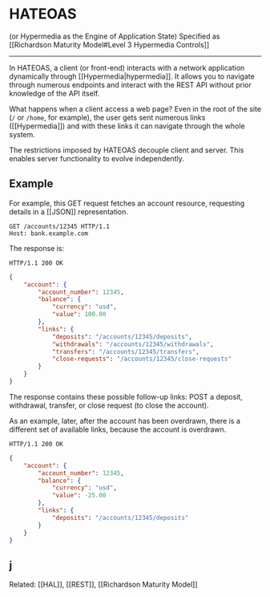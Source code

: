 # HATEOAS
(or Hypermedia as the Engine of Application State)
Specified as [[Richardson Maturity Model#Level 3 Hypermedia Controls]]

---

In HATEOAS, a client (or front-end) interacts with a network application dynamically through [[Hypermedia|hypermedia]]. It allows you to navigate through numerous endpoints and interact with the REST API without prior knowledge of the API itself.

What happens when a client access a web page? Even in the root of the site (`/` or `/home`, for example), the user gets sent numerous links ([[Hypermedia]]) and with these links it can navigate through the whole system.

The restrictions imposed by HATEOAS decouple client and server. This enables server functionality to evolve independently. 

## Example

For example, this GET request fetches an account resource, requesting details in a [[JSON]] representation.

```http
GET /accounts/12345 HTTP/1.1
Host: bank.example.com
```

The response is:

```http
HTTP/1.1 200 OK
```

```json
{
    "account": {
        "account_number": 12345,
        "balance": {
            "currency": "usd",
            "value": 100.00
        },
        "links": {
            "deposits": "/accounts/12345/deposits",
            "withdrawals": "/accounts/12345/withdrawals",
            "transfers": "/accounts/12345/transfers",
            "close-requests": "/accounts/12345/close-requests"
        }
    }
}

```

The response contains these possible follow-up links: POST a deposit, withdrawal, transfer, or close request (to close the account).

As an example, later, after the account has been overdrawn, there is a different set of available links, because the account is overdrawn.

```http
HTTP/1.1 200 OK
```

```json
{
    "account": {
        "account_number": 12345,
        "balance": {
            "currency": "usd",
            "value": -25.00
        },
        "links": {
            "deposits": "/accounts/12345/deposits"
        }
    }
}
```
j
---

Related: [[HAL]], [[REST]], [[Richardson Maturity Model]]